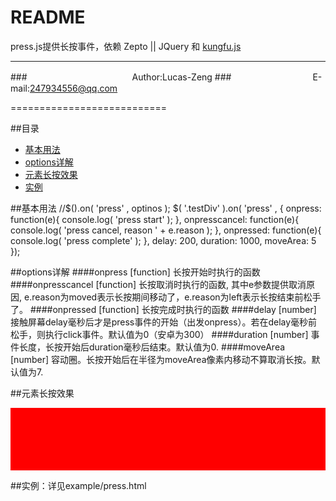 README
===========================
press.js提供长按事件，依赖 Zepto || JQuery 和 [kungfu.js](https://github.com/Lucas-Zeng/kungfu.js)
****
###　　　　　　　　　　　　Author:Lucas-Zeng
###　　　　　　　　　 E-mail:247934556@qq.com

===========================

##<a name="index"/>目录
* [基本用法](#basic)
* [options详解](#options)
* [元素长按效果](#press)
* [实例](#eg)


    
##<a name="basic"/>基本用法
	//$().on( 'press' , optinos );
    $( '.testDiv' ).on( 'press' , {
    	onpress: function(e){
        	console.log( 'press start' );
        },
        onpresscancel: function(e){
        	console.log( 'press cancel, reason ' + e.reason );
        },
        onpressed: function(e){
        	console.log( 'press complete' );
        },
        delay: 200,
        duration: 1000,
        moveArea: 5    
    });
    
##<a name="options"/>options详解
####onpress [function] 长按开始时执行的函数
####onpresscancel [function] 长按取消时执行的函数, 其中e参数提供取消原因, e.reason为moved表示长按期间移动了，e.reason为left表示长按结束前松手了。
####onpressed [function] 长按完成时执行的函数
####delay [number] 接触屏幕delay毫秒后才是press事件的开始（出发onpress）。若在delay毫秒前松手，则执行click事件。默认值为0（安卓为300）
####duration [number] 事件长度，长按开始后duration毫秒后结束。默认值为0.
####moveArea [number] 容动圈。长按开始后在半径为moveArea像素内移动不算取消长按。默认值为7.

##<a name="press"/>元素长按效果
	<html>
        <head>
            <style>
            	.clickBox {
                    width: 100%;
                    height: 100px;
                    background: red;
                }
                .press {
                    -webkit-animation: press 1s linear forwards;
                            animation: press 1s linear forwards;
                }
                @-webkit-keyframes press
                {
                  0% { opacity: 1;  -webkit-transform: scale(1);}
                  85% { opacity: .5;  -webkit-transform: scale(.98);}
                  90% {opacity: .7 ; -webkit-transform:scale(1.02);}
                  100% {opacity: 1; -webkit-transform:scale(1);}
                }
                @keyframes press
                {
                  0% { opacity: 1;  -webkit-transform: scale(1);}
                  85% { opacity: .5;  -webkit-transform: scale(.98);}
                  90% {opacity: .7 ; -webkit-transform:scale(1.02);}
                  100% {opacity: 1; -webkit-transform:scale(1);}
                }
           </style>
       </head>
       <body>
			<div class="clickBox"></div>
			<script src="./YBase.js"></script>
            <script src="./kungfu.js"></script>
            <script src="./press.js"></script>
            <script>
				$(".clickBox").on('press', {
                    delay: 100,
                    duration: 1000,
                    onpress: function(e){
                    	//长按开始时播放动画效果
                        this.classList.add( 'press' );
                    },
                    onpresscancel: function(e){	
                    	//长按取消时播放动画效果
                        this.classList.remove( 'press' );
                    },
                    onpressed: function(e){
                    	//长按取消时播放动画效果
                        this.classList.remove( 'press' );
                    }
                });
            </script>
       </body>
	</html>
    
##<a name="eg"/>实例：详见example/press.html